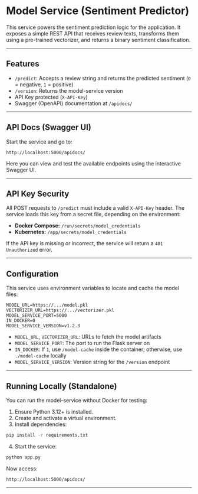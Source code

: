 
# Model Service (Sentiment Predictor)

This service powers the sentiment prediction logic for the application. It exposes a simple REST API that receives review texts, transforms them using a pre-trained vectorizer, and returns a binary sentiment classification.

---

## Features

- `/predict`: Accepts a review string and returns the predicted sentiment (`0` = negative, `1` = positive)
- `/version`: Returns the model-service version
- API Key protected (`X-API-Key`)
- Swagger (OpenAPI) documentation at `/apidocs/`

---

## API Docs (Swagger UI)

Start the service and go to:

```
http://localhost:5000/apidocs/
```

Here you can view and test the available endpoints using the interactive Swagger UI.

---

## API Key Security

All POST requests to `/predict` must include a valid `X-API-Key` header. The service loads this key from a secret file, depending on the environment:

- **Docker Compose:** `/run/secrets/model_credentials`
- **Kubernetes:** `/app/secrets/model_credentials`

If the API key is missing or incorrect, the service will return a `401 Unauthorized` error.

---

## Configuration

This service uses environment variables to locate and cache the model files:

```env
MODEL_URL=https://.../model.pkl
VECTORIZER_URL=https://.../vectorizer.pkl
MODEL_SERVICE_PORT=5000
IN_DOCKER=0
MODEL_SERVICE_VERSION=v1.2.3
```

- `MODEL_URL`, `VECTORIZER_URL`: URLs to fetch the model artifacts
- `MODEL_SERVICE_PORT`: The port to run the Flask server on
- `IN_DOCKER`: If `1`, use `/model-cache` inside the container; otherwise, use `./model-cache` locally
- `MODEL_SERVICE_VERSION`: Version string for the `/version` endpoint

---

## Running Locally (Standalone)

You can run the model-service without Docker for testing:

1. Ensure Python 3.12+ is installed.
2. Create and activate a virtual environment.
3. Install dependencies:
  ```bash
  pip install -r requirements.txt
  ```
4. Start the service:
  ```bash
  python app.py
  ```

Now access:

```
http://localhost:5000/apidocs/
```

---


